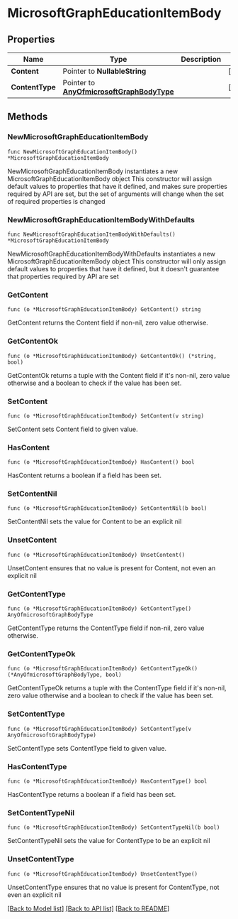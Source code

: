 # MicrosoftGraphEducationItemBody

## Properties

Name | Type | Description | Notes
------------ | ------------- | ------------- | -------------
**Content** | Pointer to **NullableString** |  | [optional] 
**ContentType** | Pointer to [**AnyOfmicrosoftGraphBodyType**](anyOf&lt;microsoft.graph.bodyType&gt;.md) |  | [optional] 

## Methods

### NewMicrosoftGraphEducationItemBody

`func NewMicrosoftGraphEducationItemBody() *MicrosoftGraphEducationItemBody`

NewMicrosoftGraphEducationItemBody instantiates a new MicrosoftGraphEducationItemBody object
This constructor will assign default values to properties that have it defined,
and makes sure properties required by API are set, but the set of arguments
will change when the set of required properties is changed

### NewMicrosoftGraphEducationItemBodyWithDefaults

`func NewMicrosoftGraphEducationItemBodyWithDefaults() *MicrosoftGraphEducationItemBody`

NewMicrosoftGraphEducationItemBodyWithDefaults instantiates a new MicrosoftGraphEducationItemBody object
This constructor will only assign default values to properties that have it defined,
but it doesn't guarantee that properties required by API are set

### GetContent

`func (o *MicrosoftGraphEducationItemBody) GetContent() string`

GetContent returns the Content field if non-nil, zero value otherwise.

### GetContentOk

`func (o *MicrosoftGraphEducationItemBody) GetContentOk() (*string, bool)`

GetContentOk returns a tuple with the Content field if it's non-nil, zero value otherwise
and a boolean to check if the value has been set.

### SetContent

`func (o *MicrosoftGraphEducationItemBody) SetContent(v string)`

SetContent sets Content field to given value.

### HasContent

`func (o *MicrosoftGraphEducationItemBody) HasContent() bool`

HasContent returns a boolean if a field has been set.

### SetContentNil

`func (o *MicrosoftGraphEducationItemBody) SetContentNil(b bool)`

 SetContentNil sets the value for Content to be an explicit nil

### UnsetContent
`func (o *MicrosoftGraphEducationItemBody) UnsetContent()`

UnsetContent ensures that no value is present for Content, not even an explicit nil
### GetContentType

`func (o *MicrosoftGraphEducationItemBody) GetContentType() AnyOfmicrosoftGraphBodyType`

GetContentType returns the ContentType field if non-nil, zero value otherwise.

### GetContentTypeOk

`func (o *MicrosoftGraphEducationItemBody) GetContentTypeOk() (*AnyOfmicrosoftGraphBodyType, bool)`

GetContentTypeOk returns a tuple with the ContentType field if it's non-nil, zero value otherwise
and a boolean to check if the value has been set.

### SetContentType

`func (o *MicrosoftGraphEducationItemBody) SetContentType(v AnyOfmicrosoftGraphBodyType)`

SetContentType sets ContentType field to given value.

### HasContentType

`func (o *MicrosoftGraphEducationItemBody) HasContentType() bool`

HasContentType returns a boolean if a field has been set.

### SetContentTypeNil

`func (o *MicrosoftGraphEducationItemBody) SetContentTypeNil(b bool)`

 SetContentTypeNil sets the value for ContentType to be an explicit nil

### UnsetContentType
`func (o *MicrosoftGraphEducationItemBody) UnsetContentType()`

UnsetContentType ensures that no value is present for ContentType, not even an explicit nil

[[Back to Model list]](../README.md#documentation-for-models) [[Back to API list]](../README.md#documentation-for-api-endpoints) [[Back to README]](../README.md)


